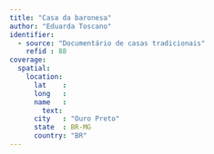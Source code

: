 ```yaml
---
title: "Casa da baronesa"
author: "Eduarda Toscano"
identifier:
  - source: "Documentário de casas tradicionais"
    refid : 88
coverage:
  spatial:
    location:
      lat    :
      long   :
      name   :
        text:
      city   : "Ouro Preto"
      state  : BR-MG
      country: "BR"
---
```


